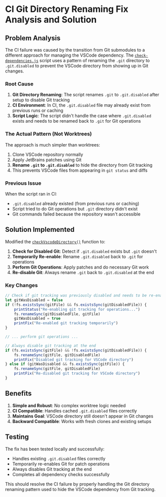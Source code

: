 # CI Git Directory Renaming Fix Analysis and Solution

## Problem Analysis

The CI failure was caused by the transition from Git submodules to a different approach for managing the VSCode dependency. The [`check-dependencies.js`](jetbrains/scripts/check-dependencies.js) script uses a pattern of renaming the `.git` directory to `.git.disabled` to prevent the VSCode directory from showing up in Git changes.

### Root Cause

1. **Git Directory Renaming**: The script renames `.git` to `.git.disabled` after setup to disable Git tracking
2. **CI Environment**: In CI, the `.git.disabled` file may already exist from previous runs or caching
3. **Script Logic**: The script didn't handle the case where `.git.disabled` exists and needs to be renamed back to `.git` for Git operations

### The Actual Pattern (Not Worktrees)

The approach is much simpler than worktrees:

1. Clone VSCode repository normally
2. Apply JetBrains patches using Git
3. **Rename `.git` to `.git.disabled`** to hide the directory from Git tracking
4. This prevents VSCode files from appearing in `git status` and diffs

### Previous Issue

When the script ran in CI:

- `.git.disabled` already existed (from previous runs or caching)
- Script tried to do Git operations but `.git` directory didn't exist
- Git commands failed because the repository wasn't accessible

## Solution Implemented

Modified the [`checkVscodeDirectory()`](jetbrains/scripts/check-dependencies.js:298) function to:

1. **Check for Disabled Git**: Detect if `.git.disabled` exists but `.git` doesn't
2. **Temporarily Re-enable**: Rename `.git.disabled` back to `.git` for operations
3. **Perform Git Operations**: Apply patches and do necessary Git work
4. **Re-disable Git**: Always rename `.git` back to `.git.disabled` at the end

### Key Changes

```javascript
// Check if git tracking was previously disabled and needs to be re-enabled for operations
let gitWasDisabled = false
if (!fs.existsSync(gitFile) && fs.existsSync(gitDisabledFile)) {
	printStatus("Re-enabling git tracking for operations...")
	fs.renameSync(gitDisabledFile, gitFile)
	gitWasDisabled = true
	printFix("Re-enabled git tracking temporarily")
}

// ... perform git operations ...

// Always disable git tracking at the end
if (fs.existsSync(gitFile) && !fs.existsSync(gitDisabledFile)) {
	fs.renameSync(gitFile, gitDisabledFile)
	printFix("Disabled git tracking for VSCode directory")
} else if (gitWasDisabled && fs.existsSync(gitFile)) {
	fs.renameSync(gitFile, gitDisabledFile)
	printFix("Re-disabled git tracking for VSCode directory")
}
```

## Benefits

1. **Simple and Robust**: No complex worktree logic needed
2. **CI Compatible**: Handles cached `.git.disabled` files correctly
3. **Maintains Goal**: VSCode directory still doesn't appear in Git changes
4. **Backward Compatible**: Works with fresh clones and existing setups

## Testing

The fix has been tested locally and successfully:

- Handles existing `.git.disabled` files correctly
- Temporarily re-enables Git for patch operations
- Always disables Git tracking at the end
- Completes all dependency checks successfully

This should resolve the CI failure by properly handling the Git directory renaming pattern used to hide the VSCode dependency from Git tracking.
